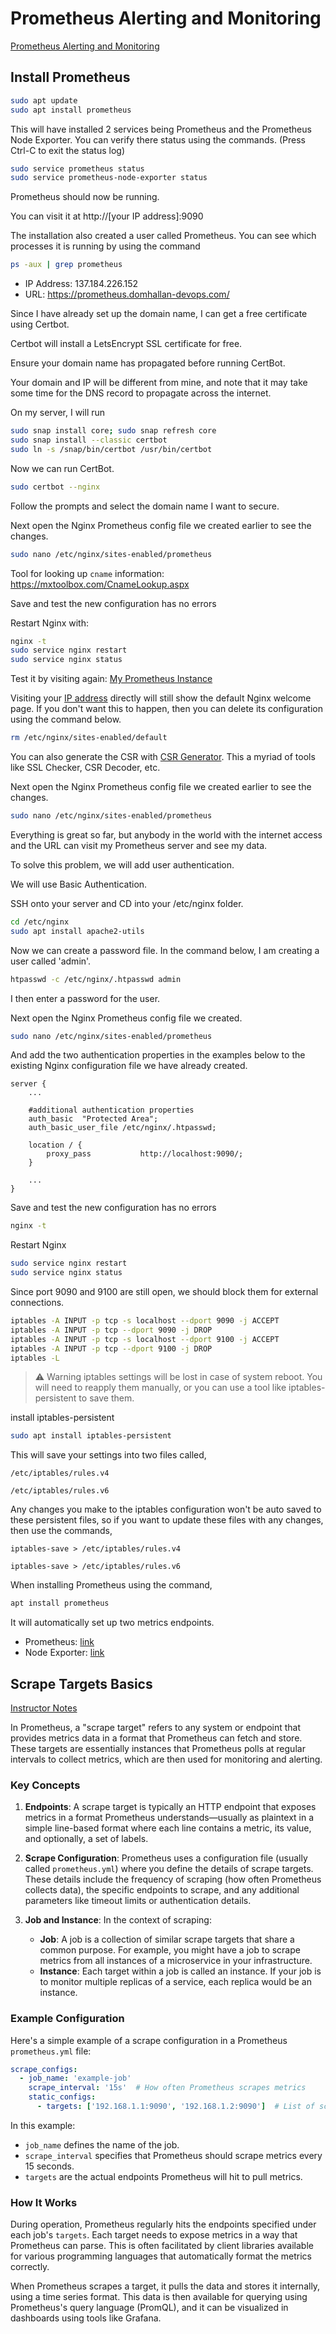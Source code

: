 # Prometheus Alerting and Monitoring

[Prometheus Alerting and Monitoring](https://www.udemy.com/course/prometheus/)

## Install Prometheus

```bash
sudo apt update
sudo apt install prometheus
```

This will have installed 2 services being Prometheus and the Prometheus Node Exporter. You can verify there status using the commands. (Press Ctrl-C to exit the status log)

```bash
sudo service prometheus status
sudo service prometheus-node-exporter status
```

Prometheus should now be running.

You can visit it at http://[your IP address]:9090

The installation also created a user called Prometheus. You can see which processes it is running by using the command

```bash
ps -aux | grep prometheus
```

- IP Address: 137.184.226.152
- URL: https://prometheus.domhallan-devops.com/

Since I have already set up the domain name, I can get a free certificate using Certbot.

Certbot will install a LetsEncrypt SSL certificate for free.

Ensure your domain name has propagated before running CertBot.

Your domain and IP will be different from mine, and note that it may take some time for the DNS record to propagate across the internet.

On my server, I will run

```bash
sudo snap install core; sudo snap refresh core
sudo snap install --classic certbot
sudo ln -s /snap/bin/certbot /usr/bin/certbot
```

Now we can run CertBot.

```bash
sudo certbot --nginx
```

Follow the prompts and select the domain name I want to secure.

Next open the Nginx Prometheus config file we created earlier to see the changes.

```bash
sudo nano /etc/nginx/sites-enabled/prometheus
```


Tool for looking up `cname` information: https://mxtoolbox.com/CnameLookup.aspx

Save and test the new configuration has no errors

Restart Nginx with:

```bash
nginx -t
sudo service nginx restart
sudo service nginx status
```

Test it by visiting again: [My Prometheus Instance](https://prometheus.domhallan-devops.com/)

Visiting your [IP address](137.184.226.152) directly will still show the default Nginx welcome page. If you don't want this to happen, then you can delete its configuration using the command below.

```bash
rm /etc/nginx/sites-enabled/default
```

You can also generate the CSR with [CSR Generator](https://decoder.link/csr_generator). This a myriad of tools like SSL Checker, CSR Decoder, etc.

Next open the Nginx Prometheus config file we created earlier to see the changes.

```bash
sudo nano /etc/nginx/sites-enabled/prometheus
```

Everything is great so far, but anybody in the world with the internet access and the URL can visit my Prometheus server and see my data.

To solve this problem, we will add user authentication.

We will use Basic Authentication.

SSH onto your server and CD into your /etc/nginx folder.

```bash
cd /etc/nginx
sudo apt install apache2-utils
```

Now we can create a password file. In the command below, I am creating a user called 'admin'.

```bash
htpasswd -c /etc/nginx/.htpasswd admin
```

I then enter a password for the user.

Next open the Nginx Prometheus config file we created.

```bash
sudo nano /etc/nginx/sites-enabled/prometheus
```

And add the two authentication properties in the examples below to the existing Nginx configuration file we have already created.

```nginx
server {
    ...

    #additional authentication properties
    auth_basic  "Protected Area";
    auth_basic_user_file /etc/nginx/.htpasswd;

    location / {
        proxy_pass           http://localhost:9090/;
    }

    ...
}
```

Save and test the new configuration has no errors

```bash
nginx -t
```

Restart Nginx

```bash
sudo service nginx restart
sudo service nginx status
```


Since port 9090 and 9100 are still open, we should block them for external connections.

```bash
iptables -A INPUT -p tcp -s localhost --dport 9090 -j ACCEPT
iptables -A INPUT -p tcp --dport 9090 -j DROP
iptables -A INPUT -p tcp -s localhost --dport 9100 -j ACCEPT
iptables -A INPUT -p tcp --dport 9100 -j DROP
iptables -L
```

>⚠️ Warning
> iptables settings will be lost in case of system reboot. You will need to reapply them manually,
> or you can use a tool like iptables-persistent to save them.

install iptables-persistent

```bash
sudo apt install iptables-persistent
```

This will save your settings into two files called,

`/etc/iptables/rules.v4`

`/etc/iptables/rules.v6`

Any changes you make to the iptables configuration won't be auto saved to these persistent files, so if you want to update these files with any changes, then use the commands,

`iptables-save > /etc/iptables/rules.v4`

`iptables-save > /etc/iptables/rules.v6`

When installing Prometheus using the command,

```bash
apt install prometheus
```

It will automatically set up two metrics endpoints.

- Prometheus: [link](http://127.0.0.1:9090/metrics)
- Node Exporter: [link](http://127.0.0.1:9100/metrics)

## Scrape Targets Basics

[Instructor Notes](https://sbcode.net/prometheus/scrape-targets/)

In Prometheus, a "scrape target" refers to any system or endpoint that provides metrics data in a format that Prometheus can fetch and store. These targets are essentially instances that Prometheus polls at regular intervals to collect metrics, which are then used for monitoring and alerting.

### Key Concepts

1. **Endpoints**: A scrape target is typically an HTTP endpoint that exposes metrics in a format Prometheus understands—usually as plaintext in a simple line-based format where each line contains a metric, its value, and optionally, a set of labels.

2. **Scrape Configuration**: Prometheus uses a configuration file (usually called `prometheus.yml`) where you define the details of scrape targets. These details include the frequency of scraping (how often Prometheus collects data), the specific endpoints to scrape, and any additional parameters like timeout limits or authentication details.

3. **Job and Instance**: In the context of scraping:
   - **Job**: A job is a collection of similar scrape targets that share a common purpose. For example, you might have a job to scrape metrics from all instances of a microservice in your infrastructure.
   - **Instance**: Each target within a job is called an instance. If your job is to monitor multiple replicas of a service, each replica would be an instance.

### Example Configuration

Here's a simple example of a scrape configuration in a Prometheus `prometheus.yml` file:

```yaml
scrape_configs:
  - job_name: 'example-job'
    scrape_interval: '15s'  # How often Prometheus scrapes metrics
    static_configs:
      - targets: ['192.168.1.1:9090', '192.168.1.2:9090']  # List of scrape targets
```

In this example:
- `job_name` defines the name of the job.
- `scrape_interval` specifies that Prometheus should scrape metrics every 15 seconds.
- `targets` are the actual endpoints Prometheus will hit to pull metrics.

### How It Works

During operation, Prometheus regularly hits the endpoints specified under each job's `targets`. Each target needs to expose metrics in a way that Prometheus can parse. This is often facilitated by client libraries available for various programming languages that automatically format the metrics correctly.

When Prometheus scrapes a target, it pulls the data and stores it internally, using a time series format. This data is then available for querying using Prometheus's query language (PromQL), and it can be visualized in dashboards using tools like Grafana.
